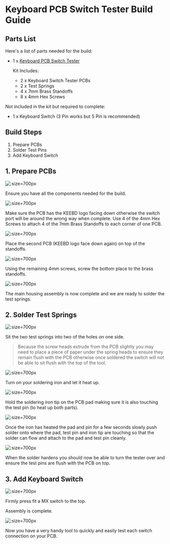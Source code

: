# Keyboard PCB Switch Tester Build Guide

## Parts List

Here's a list of parts needed for the build:

* 1 x [Keyboard PCB Switch Tester](https://keebd.com/products/keyboard-pcb-switch-tester)

  Kit Includes:
  * 2 x Keyboard Switch Tester PCBs
  * 2 x Test Springs
  * 4 x 7mm Brass Standoffs
  * 8 x 4mm Hex Screws

Not included in the kit but required to complete:
* 1 x Keyboard Switch (3 Pin works but 5 Pin is recommended)

## Build Steps

1. Prepare PCBs
2. Solder Test Pins
3. Add Keyboard Switch

## 1. Prepare PCBs

![](./components.jpg ':size=700px')

Ensure you have all the components needed for the build.

![](./brass-standoffs.jpg ':size=700px')

Make sure the PCB has the KEEBD logo facing down otherwise the switch port will be around the wrong way when complete.
Use 4 of the 4mm Hex Screws to attach 4 of the 7mm Brass Standoffs to each corner of one PCB.

![](./bottom-pcb.jpg ':size=700px')

Place the second PCB (KEEBD logo face down again) on top of the standoffs.

![](./bottom-screws.jpg ':size=700px')

Using the remaining 4mm screws, screw the bottom place to the brass standoffs.

![](./assembled.jpg ':size=700px')

The main housing assembly is now complete and we are ready to solder the test springs.

## 2. Solder Test Springs

![](/place-test-springs.jpg ':size=700px')

Sit the two test springs into two of the holes on one side.
> Because the screw heads extrude from the PCB slightly you may need to place a piece of paper under the spring heads to ensure they remain flush with the PCB otherwise once soldered the switch will not be able to sit flush with the top of the tool.

![](./heat-iron.jpg ':size=700px')

Turn on your soldering iron and let it heat up.

![](./heat-test-pins.jpg ':size=700px')

Hold the soldering iron tip on the PCB pad making sure it is also touching the test pin (to heat up both parts).

![](./add-solder.jpg ':size=700px')

Once the iron has heated the pad and pin for a few seconds slowly push solder onto where the pad, test pin and iron tip are touching so that the solder can flow and attach to the pad and test pin cleanly.

![](./top-flush.jpg ':size=700px')

When the solder hardens you should now be able to turn the tester over and ensure the test pins are flush with the PCB on top.

## 3. Add Keyboard Switch

![](./completed.jpg ':size=700px')

Firmly press fit a MX switch to the top.

Assembly is complete.

![](./using.jpg ':size=700px')

Now you have a very handy tool to quickly and easily test each switch connection on your PCB.

